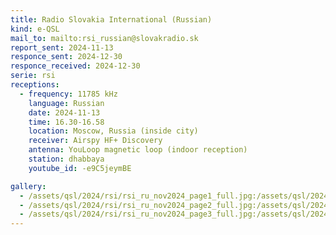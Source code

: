 ```yaml
---
title: Radio Slovakia International (Russian)
kind: e-QSL
mail_to: mailto:rsi_russian@slovakradio.sk
report_sent: 2024-11-13
responce_sent: 2024-12-30
responce_received: 2024-12-30
serie: rsi
receptions:
  - frequency: 11785 kHz
    language: Russian
    date: 2024-11-13
    time: 16.30-16.58
    location: Moscow, Russia (inside city)
    receiver: Airspy HF+ Discovery
    antenna: YouLoop magnetic loop (indoor reception)
    station: dhabbaya
    youtube_id: -e9C5jeymBE

gallery:
  - /assets/qsl/2024/rsi/rsi_ru_nov2024_page1_full.jpg:/assets/qsl/2024/rsi/rsi_ru_nov2024_page1_small.jpg
  - /assets/qsl/2024/rsi/rsi_ru_nov2024_page2_full.jpg:/assets/qsl/2024/rsi/rsi_ru_nov2024_page2_small.jpg
  - /assets/qsl/2024/rsi/rsi_ru_nov2024_page3_full.jpg:/assets/qsl/2024/rsi/rsi_ru_nov2024_page3_small.jpg
---
```

